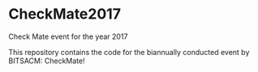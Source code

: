 # CheckMate2017
Check Mate event for the year 2017

This repository contains the code for the biannually conducted event by BITSACM: CheckMate!
